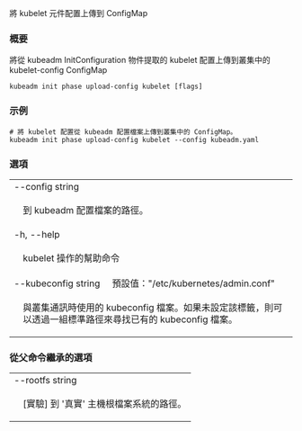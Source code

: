 <!--
Upload the kubelet component config to a ConfigMap
-->
將 kubelet 元件配置上傳到 ConfigMap

<!--
### Synopsis
-->

### 概要

<!--
Upload the kubelet configuration extracted from the kubeadm InitConfiguration object to a kubelet-config ConfigMap in the cluster
-->

將從 kubeadm InitConfiguration 物件提取的 kubelet 配置上傳到叢集中的 kubelet-config ConfigMap

```
kubeadm init phase upload-config kubelet [flags]
```

<!--
### Examples
-->

### 示例

<!--
```
  # Upload the kubelet configuration from the kubeadm Config file to a ConfigMap in the cluster.
  kubeadm init phase upload-config kubelet --config kubeadm.yaml
```
-->

```
# 將 kubelet 配置從 kubeadm 配置檔案上傳到叢集中的 ConfigMap。
kubeadm init phase upload-config kubelet --config kubeadm.yaml
```

<!--
### Options
-->

### 選項

   <table style="width: 100%; table-layout: fixed;">
<colgroup>
<col span="1" style="width: 10px;" />
<col span="1" />
</colgroup>
<tbody>

<tr>
<td colspan="2">--config string</td>
</tr>
<tr>
<td></td><td style="line-height: 130%; word-wrap: break-word;">
<!-- Path to a kubeadm configuration file.  -->
<p>
到 kubeadm 配置檔案的路徑。
</p>
</td>
</tr>

<tr>
<td colspan="2">-h, --help</td>
</tr>
<tr>
<td></td><td style="line-height: 130%; word-wrap: break-word;">
<!-- help for kubelet -->
<p>
kubelet 操作的幫助命令
</p>
</td>
</tr>

<tr>
<td colspan="2">
<!-- kubeconfig string&nbsp;&nbsp;&nbsp;&nbsp;&nbsp;Default: "/etc/kubernetes/admin.conf" -->
--kubeconfig string&nbsp;&nbsp;&nbsp;&nbsp;&nbsp;預設值："/etc/kubernetes/admin.conf"</td>
</tr>
<tr>
<td></td><td style="line-height: 130%; word-wrap: break-word;">
<!--
The kubeconfig file to use when talking to the cluster. If the flag is not set, a set of standard locations can be searched for an existing kubeconfig file.
-->
<p>
與叢集通訊時使用的 kubeconfig 檔案。如果未設定該標籤，則可以透過一組標準路徑來尋找已有的 kubeconfig 檔案。
</p>
</td>
</tr>

</tbody>
</table>

<!--
### Options inherited from parent commands
-->

### 從父命令繼承的選項

   <table style="width: 100%; table-layout: fixed;">
<colgroup>
<col span="1" style="width: 10px;" />
<col span="1" />
</colgroup>
<tbody>

<tr>
<td colspan="2">--rootfs string</td>
</tr>
<tr>
<td></td><td style="line-height: 130%; word-wrap: break-word;">
<!--
[EXPERIMENTAL] The path to the 'real' host root filesystem.
-->
<p>
[實驗] 到 '真實' 主機根檔案系統的路徑。
</p>
</td>
</tr>

</tbody>
</table>

